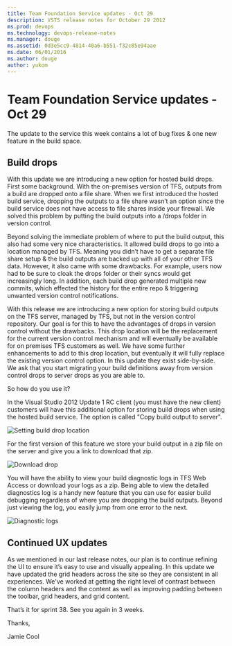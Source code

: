 ```yaml
---
title: Team Foundation Service updates - Oct 29
description: VSTS release notes for October 29 2012
ms.prod: devops
ms.technology: devops-release-notes
ms.manager: douge
ms.assetid: 0d3e5cc9-4814-40a6-b551-f32c85e94aae
ms.date: 06/01/2016
ms.author: douge
author: yukom
---
```


# Team Foundation Service updates - Oct 29

The update to the service this week contains a lot of bug fixes & one new feature in the build space.

## Build drops

With this update we are introducing a new option for hosted build drops. First some background. With the on-premises version of TFS, outputs from a build are dropped onto a file share. When we first introduced the hosted build service, dropping the outputs to a file share wasn’t an option since the build service does not have access to file shares inside your firewall. We solved this problem by putting the build outputs into a /drops folder in version control.

Beyond solving the immediate problem of where to put the build output, this also had some very nice characteristics. It allowed build drops to go into a location managed by TFS. Meaning you didn’t have to get a separate file share setup & the build outputs are backed up with all of your other TFS data. However, it also came with some drawbacks. For example, users now had to be sure to cloak the drops folder or their syncs would get increasingly long. In addition, each build drop generated multiple new commits, which effected the history for the entire repo & triggering unwanted version control notifications.

With this release we are introducing a new option for storing build outputs on the TFS server, managed by TFS, but not in the version control repository. Our goal is for this to have the advantages of drops in version control without the drawbacks. This drop location will be the replacement for the current version control mechanism and will eventually be available for on premises TFS customers as well. We have some further enhancements to add to this drop location, but eventually it will fully replace the existing version control option. In this update they exist side-by-side. We ask that you start migrating your build definitions away from version control drops to server drops as you are able to.

So how do you use it?

In the Visual Studio 2012 Update 1 RC client (you must have the new client) customers will have this additional option for storing build drops when using the hosted build service. The option is called "Copy build output to server".

![Setting build drop location](_img/10_29_01.png)

For the first version of this feature we store your build output in a zip file on the server and give you a link to download that zip.

![Download drop](_img/10_29_02.png)

You will have the ability to view your build diagnostic logs in TFS Web Access or download your logs as a zip. Being able to view the detailed diagnostics log is a handy new feature that you can use for easier build debugging regardless of where you are dropping the build outputs. Beyond just viewing the log, you easily jump from one error to the next.

![Diagnostic logs](_img/10_29_03.png)

## Continued UX updates

As we mentioned in our last release notes, our plan is to continue refining the UI to ensure it’s easy to use and visually appealing. In this update we have updated the grid headers across the site so they are consistent in all experiences. We've worked at getting the right level of contrast between the column headers and the content as well as improving padding between the toolbar, grid headers, and grid content.

That’s it for sprint 38. See you again in 3 weeks.

Thanks,

Jamie Cool